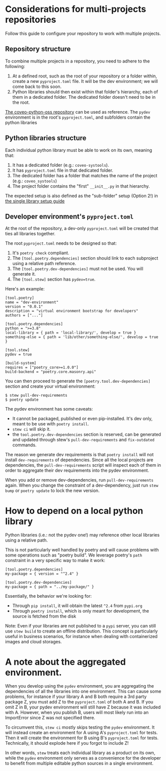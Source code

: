 # Considerations for multi-projects repositories 

Follow this guide to configure your repository to work with multiple projects.


## Repository structure

To combine multiple projects in a repository, you need to adhere to the following:

1. At a defined root, such as the root of your repository or a folder within, create a new `pyproject.toml` file. It will be the dev environment; we will come back to this soon.
2. Python libraries should then exist within that folder's hierarchy, each of them in a dedicated folder. The dedicated folder doesn't need to be in the root.

[The coveo-python-oss repository](https://github.com/coveooss/coveo-python-oss) can be used as reference.
The `pydev` environment is in the root's `pyproject.toml`, and subfolders contain the python libraries


## Python libraries structure

Each individual python library must be able to work on its own, meaning that:

1. It has a dedicated folder (e.g.: `coveo-systools`). 
2. It has `pyproject.toml` file in that dedicated folder. 
3. The dedicated folder has a folder that matches the name of the project (e.g.: `coveo_systools`)
4. The project folder contains the "first" `__init__.py` in that hierarchy.

The expected setup is also defined as the "sub-folder" setup (Option 2!) in [the single library setup guide](./README_SINGLE_LIBRARY.md)


## Developer environment's `pyproject.toml`

At the root of the repository, a dev-only `pyproject.toml` will be created that ties all libraries together.

The root `pyproject.toml` needs to be designed so that:

1. It's `poetry check` compliant.
2. The `[tool.poetry.dependencies]` section should link to each subproject using a relative path reference.
3. The `[tool.poetry.dev-dependencies]` must not be used. You will generate it.
4. The `[tool.stew]` section has `pydev=true`.

Here's an example:

```
[tool.poetry]
name = "dev-environment"
version = "0.0.1"
description = "virtual environment bootstrap for developers"
authors = ["..."]

[tool.poetry.dependencies]
python = ">=3.8"
local-library = { path = 'local-library/', develop = true }
something-else = { path = 'lib/other/something-else/', develop = true }

[tool.stew]
pydev = true

[build-system]
requires = ["poetry_core>=1.0.0"]
build-backend = "poetry.core.masonry.api"
```

You can then proceed to generate the `[poetry.tool.dev-dependencies]` section and create your virtual environment:

```
$ stew pull-dev-requirements
$ poetry update
```

The pydev environment has some caveats:

- It cannot be packaged, published or even pip-installed. It's dev only, meant to be use with `poetry install`. 
- `stew ci` will skip it.
- the `tool.poetry.dev-dependencies` section is reserved, can be generated and updated through stew's `pull-dev-requirements` and `fix-outdated` commands.

The reason we generate dev requirements is that `poetry install` will not install `dev-requirements` of dependencies.
Since all the local projects are dependencies, the `pull-dev-requirements` script will inspect each of them
in order to aggregate their dev requirements into the pydev environment.

When you add or remove dev-dependencies, run `pull-dev-requirements` again.
When you change the constraint of a dev-dependency, just run `stew bump` or `poetry update` to lock the new version.


# How to depend on a local python library

Python libraries (i.e.: not the pydev one!) may reference other local libraries using a relative path.

This is not particularly well handled by poetry and will cause problems with some operations such as "poetry build". 
We leverage poetry's `path` constraint in a very specific way to make it work:

```
[tool.poetry.dependencies]
my-package = { version = "^2.4" }

[tool.poetry.dev-dependencies]
my-package = { path = "../my-package/" }
```

Essentially, the behavior we're looking for:

- Through `pip install`, it will obtain the latest `^2.4` from `pypi.org`
- Through `poetry install`, which is only meant for development, the source is fetched from the disk

Note: Even if your libraries are not published to a `pypi` server, you can still use `stew build` to create an offline distribution.
This concept is particularly useful in business scenarios, for instance when dealing with containerized images and cloud storages.


# A note about the aggregated environment.

When you develop using the `pydev` environment, you are aggregating the dependencies of all the libraries into one environment.
This can cause some problems, for instance if your library A and B both require a 3rd party package Z, you must add Z to the `pyproject.toml` of both A and B.
If you omit Z in B, your pydev environment will still have Z because it was included with A. 
However, when you publish B, users will most likely run into an ImportError since Z was not specified there.

To circumvent this, `stew ci` mostly skips testing the `pydev` environment.
It will instead create an environment for A using A's `pyproject.toml` for tests.
Then it will create the environment for B using B's `pyproject.toml` for tests.
Technically, it should explode here if you forgot to include Z!

In other words, `stew` treats each individual library as a product on its own, while the `pydev` environment
only serves as a convenience for the developer to benefit from multiple editable python sources in a single environment.

